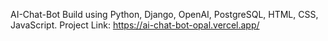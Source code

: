 AI-Chat-Bot Build using Python, Django, OpenAI, PostgreSQL, HTML, CSS, JavaScript.
Project Link: https://ai-chat-bot-opal.vercel.app/

